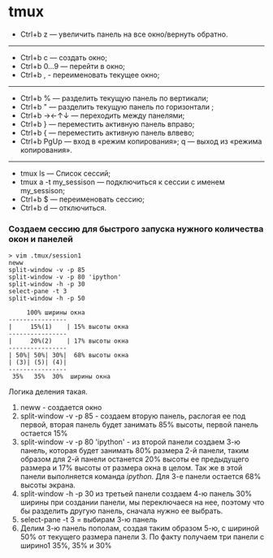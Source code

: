 tmux
=
- Ctrl+b z — увеличить панель на все окно/вернуть обратно. 
---

- Ctrl+b c — создать окно;
- Ctrl+b 0...9 — перейти в окно;
- Ctrl+b , - переименовать текущее окно;
---
- Ctrl+b % — разделить текущую панель по вертикали;
- Ctrl+b " — разделить текущую панель по горизонтали ;
- Ctrl+b →←↑↓ — переходить между панелями;
- Ctrl+b } — переместить активную панель вправо;
- Ctrl+b { — переместить активную панель влвево;
- Ctrl+b PgUp — вход в «режим копирования»;
 q — выход из «режима копирования».

---

- tmux ls  — Список сессий;
- tmux a -t my_sessison — подключиться к сессии с именем my_sessison;
- Ctrl+b $ — переименовать сессию;
- Ctrl+b d — отключиться. 


### Создаем сессию для быстрого запуска нужного количества окон и панелей
```
> vim .tmux/session1
neww
split-window -v -p 85  
split-window -v -p 80 'ipython'
split-window -h -p 30
select-pane -t 3
split-window -h -p 50
```

```
     100% ширины окна
----------------
|     15%(1)    | 15% высоты окна
----------------
|     20%(2)    | 17% высоты окна
----------------
| 50%| 50%| 30%|  68% высоты окна
| (3)| (5)| (4)|
----------------
 35%   35%  30%  ширины окна
```
Логика деления такая.
1) neww - создается окно
2) split-window -v -p 85 - создаем вторую панель, раслогая ее под первой, вторая панель будет занимать 85% высоты, первой панель остается 15%
3) split-window -v -p 80 'ipython' - из второй панели создаем 3-ю панель, которая будет занимать 80% размера 2-й панели, таким образом для 2-й панели останется 20% высоты ее предыдущего размера и 17% высоты от размера окна в целом. Так же в этой панели выполняется команда *ipython*.
Для 3-е панели остается 68% высоты экрана.
4) split-window -h -p 30 из третьей панели создаем 4-ю панель 30% ширины
при создании панели, мы переключаеся на нее, поэтому что бы разделить другую панель, сначала нужно ее выбрать.
5) select-pane -t 3 = выбирам 3-ю панель
6) Делим 3-ю панель пополам, создая таким образом 5-ю, с шириной 50% от текущего размера панели 3. По факту получаем три панели с ширино1 35%, 35% и 30%
